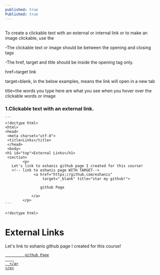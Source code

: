```yaml
---
published: true
Published: true
---
```

##

To create a clickable text with an external or internal link or to make an image clickable, use the 
	<a> </a>


-The clickable text or image should be between the opening and closing tags

-The href, target and title should be inside the opening tag only.

href=target link

target=blank, in the below examples, means the link will open in a new tab

title=the words you type here are what you see when you hover over the clickable words or image 

    
### 1.Clickable text with an external link.

	```
	<!doctype html>
 	<html>
 	<head>
  	 <meta charset="utf-8">
  	 <title>Links</title>
	 </head>
	 <body>
   	<h1 id="top">External Links</h1>
  	 <section>
    	 	<p>
       Let's link to eshanis github page I created for this course!
       <!-- link to eshanis page WITH TARGET-->
      			 <a href="https://github.com/eshanis" 
      				 target="_blank" title="star my github!">
       
                	github Page
         
       			</a>
     		</p>
	```

	<!doctype html>
<html>
<head>
  <meta charset="utf-8">
  <title>Links</title>
</head>
<body>
  <h1 id="top">External Links</h1>
  <section>
    <p>
      Let's link to eshanis github page I created for this course!
      <!-- link to eshanis page WITH TARGET-->
      <a href="https://github.com/eshanis" 
      target="_blank" title="star my github!">
       
             github Page
        
      </a>
    </p>